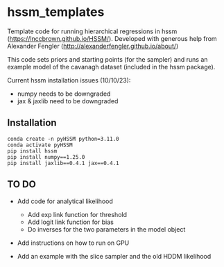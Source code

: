 # hssm_templates

Template code for running hierarchical regressions in hssm (https://lnccbrown.github.io/HSSM/). Developed with generous help from Alexander Fengler (http://alexanderfengler.github.io/about/) 

This code sets priors and starting points (for the sampler) and runs an example model of the cavanagh dataset (included in the hssm package).

Current hssm installation issues (10/10/23):
- numpy needs to be downgraded
- jax & jaxlib need to be downgraded

## Installation
```
conda create -n pyHSSM python=3.11.0
conda activate pyHSSM
pip install hssm
pip install numpy==1.25.0
pip install jaxlib==0.4.1 jax==0.4.1
```

## TO DO

- Add code for analytical likelihood
    - Add exp link function for threshold
    - Add logit link function for bias
    - Do inverses for the two parameters in the model object

- Add instructions on how to run on GPU 

- Add an example with the slice sampler and the old HDDM likelihood


 

